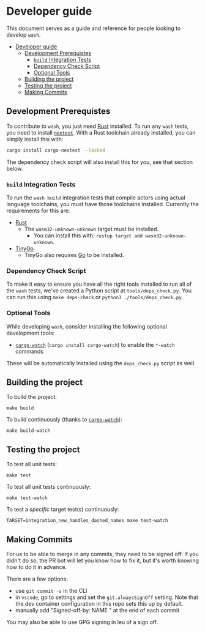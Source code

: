 # Developer guide

This document serves as a guide and reference for people looking to develop `wash`.

- [Developer guide](#developer-guide)
  - [Development Prerequistes](#development-prerequistes)
    - [`build` Integration Tests](#build-integration-tests)
    - [Dependency Check Script](#dependency-check-script)
    - [Optional Tools](#optional-tools)
  - [Building the project](#building-the-project)
  - [Testing the project](#testing-the-project)
  - [Making Commits](#making-commits)

## Development Prerequistes

To contribute to `wash`, you just need [Rust](https://rustup.rs/) installed. To run any `wash` tests, you need to install [`nextest`](https://nexte.st/index.html). With a Rust toolchain already installed, you can simply install this with:

```bash
cargo install cargo-nextest --locked
```

The dependency check script will also install this for you, see that section below.

### `build` Integration Tests

To run the `wash build` integration tests that compile actors using actual language toolchains, you must have those toolchains installed. Currently the requirements for this are:

- [Rust](https://rustup.rs/)
  - The `wasm32-unknown-unknown` target must be installed.
    - You can install this with: `rustup target add wasm32-unknown-unknown`.
- [TinyGo](https://tinygo.org/getting-started/install/)
  - TinyGo also requires [Go](https://go.dev/doc/install) to be installed.

### Dependency Check Script

To make it easy to ensure you have all the right tools installed to run all of the `wash` tests, we've created a Python script at `tools/deps_check.py`. You can run this using `make deps-check` or `python3 ./tools/deps_check.py`.

### Optional Tools

While developing `wash`, consider installing the following optional development tools:

- [`cargo-watch`](https://crates.io/crates/cargo-watch) (`cargo install cargo-watch`) to enable the `*-watch` commands

These will be automatically installed using the `deps_check.py` script as well.

## Building the project

To build the project:

```console
make build
```

To build continuously (thanks to [`cargo-watch`](https://crates.io/crates/cargo-watch)):

```console
make build-watch
```

## Testing the project

To test all unit tests:

```console
make test
```

To test all unit tests continuously:

```console
make test-watch
```

To test a *specific* target test(s) continuously:

```console
TARGET=integration_new_handles_dashed_names make test-watch
```

## Making Commits

For us to be able to merge in any commits, they need to be signed off. If you didn't do so, the PR bot will let you know how to fix it, but it's worth knowing how to do it in advance.

There are a few options:
- use `git commit -s` in the CLI
- in `vscode`, go to settings and set the `git.alwaysSignOff` setting. Note that the dev container configuration in this repo sets this up by default.
- manually add "Signed-off-by: NAME <EMAIL>" at the end of each commit

You may also be able to use GPG signing in leu of a sign off.
